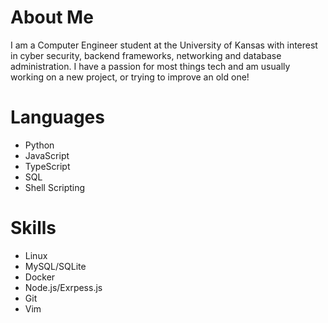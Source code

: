 # About Me
I am a Computer Engineer student at the University of Kansas with interest in cyber security, backend frameworks, networking and database administration. I have a passion for most things tech and am usually working on a new project, or trying to improve an old one!

# Languages
- Python
- JavaScript
- TypeScript
- SQL
- Shell Scripting

# Skills
- Linux
- MySQL/SQLite
- Docker
- Node.js/Exrpess.js
- Git
- Vim
